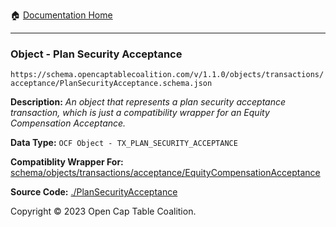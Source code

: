 :house: [Documentation Home](../README.md)

---

### Object - Plan Security Acceptance

`https://schema.opencaptablecoalition.com/v/1.1.0/objects/transactions/acceptance/PlanSecurityAcceptance.schema.json`

  **Description:** _An object that represents a plan security acceptance transaction, which is just a compatibility wrapper for an Equity Compensation Acceptance._
  
  **Data Type:** `OCF Object - TX_PLAN_SECURITY_ACCEPTANCE`
  
  **Compatiblity Wrapper For:** [schema/objects/transactions/acceptance/EquityCompensationAcceptance](schema/objects/transactions/acceptance/EquityCompensationAcceptance.md)
  
  **Source Code:** [./PlanSecurityAcceptance](../../PlanSecurityAcceptance.schema.json)

Copyright © 2023 Open Cap Table Coalition.
